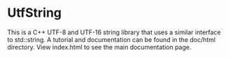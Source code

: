 UtfString
=========

This is a C++ UTF-8 and UTF-16 string library that uses a similar interface to std::string. 
A tutorial and documentation can be found in the doc/html directory. View index.html to see 
the main documentation page.
